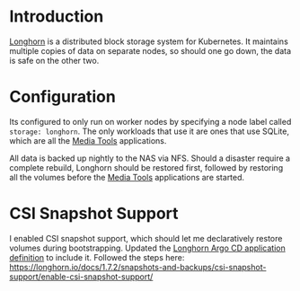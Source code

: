 # Introduction
[Longhorn](https://github.com/longhorn/longhorn) is a distributed block storage system for Kubernetes. It maintains multiple copies of data on separate nodes, so should one go down, the data is safe on the other two. 

# Configuration
Its configured to only run on worker nodes by specifying a node label called `storage: longhorn`. The only workloads that use it are ones that use SQLite, which are all the [Media Tools](/media-tools) applications.

All data is backed up nightly to the NAS via NFS. Should a disaster require a complete rebuild, Longhorn should be restored first, followed by restoring all the volumes before the [Media Tools](/media-tools) applications are started.

# CSI Snapshot Support
I enabled CSI snapshot support, which should let me declaratively restore volumes during bootstrapping. Updated the [Longhorn Argo CD application definition](/argocd-apps/longhorn.yaml) to include it. Followed the steps here: https://longhorn.io/docs/1.7.2/snapshots-and-backups/csi-snapshot-support/enable-csi-snapshot-support/
